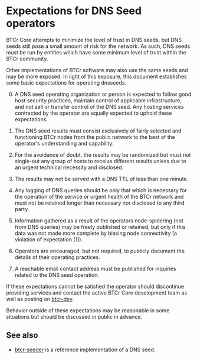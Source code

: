 Expectations for DNS Seed operators
====================================

BTCr Core attempts to minimize the level of trust in DNS seeds,
but DNS seeds still pose a small amount of risk for the network.
As such, DNS seeds must be run by entities which have some minimum
level of trust within the BTCr community.

Other implementations of BTCr software may also use the same
seeds and may be more exposed. In light of this exposure, this
document establishes some basic expectations for operating dnsseeds.

0. A DNS seed operating organization or person is expected to follow good
host security practices, maintain control of applicable infrastructure,
and not sell or transfer control of the DNS seed. Any hosting services
contracted by the operator are equally expected to uphold these expectations.

1. The DNS seed results must consist exclusively of fairly selected and
functioning BTCr nodes from the public network to the best of the
operator's understanding and capability.

2. For the avoidance of doubt, the results may be randomized but must not
single-out any group of hosts to receive different results unless due to an
urgent technical necessity and disclosed.

3. The results may not be served with a DNS TTL of less than one minute.

4. Any logging of DNS queries should be only that which is necessary
for the operation of the service or urgent health of the BTCr
network and must not be retained longer than necessary nor disclosed
to any third party.

5. Information gathered as a result of the operators node-spidering
(not from DNS queries) may be freely published or retained, but only
if this data was not made more complete by biasing node connectivity
(a violation of expectation (1)).

6. Operators are encouraged, but not required, to publicly document the
details of their operating practices.

7. A reachable email contact address must be published for inquiries
related to the DNS seed operation.

If these expectations cannot be satisfied the operator should
discontinue providing services and contact the active BTCr
Core development team as well as posting on
[btcr-dev](https://lists.linuxfoundation.org/mailman/listinfo/btcr-dev).

Behavior outside of these expectations may be reasonable in some
situations but should be discussed in public in advance.

See also
----------
- [btcr-seeder](https://github.com/sipa/btcr-seeder) is a reference implementation of a DNS seed.
